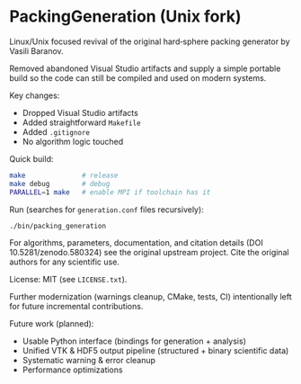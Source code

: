 # PackingGeneration (Unix fork)

Linux/Unix focused revival of the original hard‑sphere packing generator by Vasili Baranov.

Removed abandoned Visual Studio artifacts and supply a simple portable build so the code can still be compiled and used on modern systems.

Key changes:
- Dropped Visual Studio artifacts
- Added straightforward `Makefile`
- Added `.gitignore`
- No algorithm logic touched

Quick build:
```bash
make              # release
make debug        # debug
PARALLEL=1 make   # enable MPI if toolchain has it
```
Run (searches for `generation.conf` files recursively):
```bash
./bin/packing_generation
```

For algorithms, parameters, documentation, and citation details (DOI 10.5281/zenodo.580324) see the original upstream project. Cite the original authors for any scientific use.

License: MIT (see `LICENSE.txt`).

Further modernization (warnings cleanup, CMake, tests, CI) intentionally left for future incremental contributions.

Future work (planned):
- Usable Python interface (bindings for generation + analysis)
- Unified VTK & HDF5 output pipeline (structured + binary scientific data)
- Systematic warning & error cleanup
- Performance optimizations
